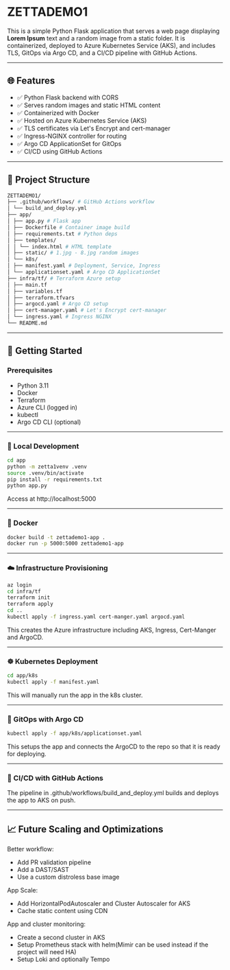 # ZETTADEMO1

This is a simple Python Flask application that serves a web page displaying **Lorem Ipsum** text and a random image from a static folder. It is containerized, deployed to Azure Kubernetes Service (AKS), and includes TLS, GitOps via Argo CD, and a CI/CD pipeline with GitHub Actions.

---

## 🌐 Features

- ✅ Python Flask backend with CORS
- ✅ Serves random images and static HTML content
- ✅ Containerized with Docker
- ✅ Hosted on Azure Kubernetes Service (AKS)
- ✅ TLS certificates via Let's Encrypt and cert-manager
- ✅ Ingress-NGINX controller for routing
- ✅ Argo CD ApplicationSet for GitOps
- ✅ CI/CD using GitHub Actions

---

## 📁 Project Structure

```bash
ZETTADEMO1/
├── .github/workflows/ # GitHub Actions workflow
│ └── build_and_deploy.yml
├── app/
│ ├── app.py # Flask app
│ ├── Dockerfile # Container image build
│ ├── requirements.txt # Python deps
│ ├── templates/
│ │ └── index.html # HTML template
│ ├── static/ # 1.jpg - 8.jpg random images
│ └── k8s/
│ ├── manifest.yaml # Deployment, Service, Ingress
│ └── applicationset.yaml # Argo CD ApplicationSet
├── infra/tf/ # Terraform Azure setup
│ ├── main.tf
│ ├── variables.tf
│ ├── terraform.tfvars
│ ├── argocd.yaml # Argo CD setup
│ ├── cert-manager.yaml # Let's Encrypt cert-manager
│ └── ingress.yaml # Ingress NGINX
└── README.md
```

---

## 🚀 Getting Started

### Prerequisites

- Python 3.11
- Docker
- Terraform
- Azure CLI (logged in)
- kubectl
- Argo CD CLI (optional)

---

### 🧪 Local Development

```bash
cd app
python -m zetta1venv .venv
source .venv/bin/activate
pip install -r requirements.txt
python app.py
```

Access at http://localhost:5000

---

### 🐳 Docker

```bash
docker build -t zettademo1-app .
docker run -p 5000:5000 zettademo1-app
```

---

### ☁️ Infrastructure Provisioning

```bash
az login
cd infra/tf
terraform init
terraform apply
cd ..
kubectl apply -f ingress.yaml cert-manger.yaml argocd.yaml
```

This creates the Azure infrastructure including AKS, Ingress, Cert-Manger and ArgoCD.

---

### ☸️ Kubernetes Deployment

```bash
cd app/k8s
kubectl apply -f manifest.yaml
```

This will manually run the app in the k8s cluster.

---

### 🤖 GitOps with Argo CD

```bash
kubectl apply -f app/k8s/applicationset.yaml
```

This setups the app and connects the ArgoCD to the repo so that it is ready for deploying.

---

### 🔁 CI/CD with GitHub Actions

The pipeline in .github/workflows/build_and_deploy.yml builds and deploys the app to AKS on push.

---

## 📈 Future Scaling and Optimizations

Better workflow:
- Add PR validation pipeline
- Add a DAST/SAST
- Use a custom distroless base image

App Scale:
- Add HorizontalPodAutoscaler and Cluster Autoscaler for AKS
- Cache static content using CDN

App and cluster monitoring:
- Create a second cluster in AKS
- Setup Prometheus stack with helm(Mimir can be used instead if the project will need HA)
- Setup Loki and optionally Tempo
